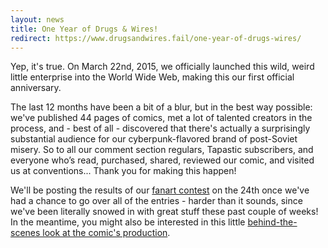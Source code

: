 ```yaml
---
layout: news
title: One Year of Drugs & Wires!
redirect: https://www.drugsandwires.fail/one-year-of-drugs-wires/
---
```


Yep, it's true. On March 22nd, 2015, we officially launched this wild, weird little enterprise into the World Wide Web, making this our first official anniversary.

The last 12 months have been a bit of a blur, but in the best way possible: we've published 44 pages of comics, met a lot of talented creators in the process, and - best of all - discovered that there's actually a surprisingly substantial audience for our cyberpunk-flavored brand of post-Soviet misery. So to all our comment section regulars, Tapastic subscribers, and everyone who’s read, purchased, shared, reviewed our comic, and visited us at conventions... Thank you for making this happen!

We'll be posting the results of our [fanart contest](http://www.drugsandwires.fail/drugs-wires-anniversary-contest/) on the 24th once we've had a chance to go over all of the entries - harder than it sounds, since we've been literally snowed in with great stuff these past couple of weeks! In the meantime, you might also be interested in this little [behind-the-scenes look at the comic's production](http://www.drugsandwires.fail/drugs-wires-anniversary-contest/).
